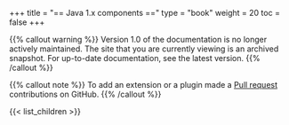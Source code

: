 +++
title = "== Java 1.x components =="
type = "book"
weight = 20
toc = false
+++

{{% callout warning %}}
Version 1.0 of the documentation is no longer actively maintained. The site that you are currently viewing is an archived snapshot. For up-to-date documentation, see the latest version.
{{% /callout %}}

{{% callout note %}} To add an extension or a plugin made a [Pull request](https://github.com/eclipse-keyple/keyple-website/pulls) contributions on GitHub. {{% /callout %}} 

{{< list_children >}}